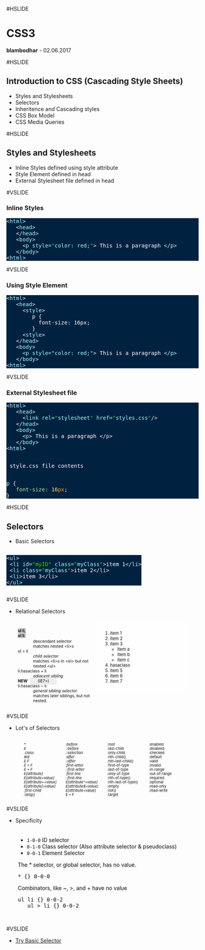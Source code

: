 #HSLIDE

# CSS3
<span class="primary"><strong>blambodhar</strong></span> - 02.06.2017

#HSLIDE

## Introduction to CSS (Cascading Style Sheets)
- Styles and Stylesheets <!-- .element: class="fragment" -->
- Selectors <!-- .element: class="fragment" -->
- Inheritence and Cascading styles <!-- .element: class="fragment" -->
- CSS Box Model <!-- .element: class="fragment" -->
- CSS Media Queries <!-- .element: class="fragment" -->

#HSLIDE

## Styles and Stylesheets
- Inline Styles defined using style attribute <!-- .element: class="fragment" -->
- Style Element defined in head <!-- .element: class="fragment" -->
- External Stylesheet file defined in head <!-- .element: class="fragment" -->

#VSLIDE
### Inline Styles
<pre style="background:#002240;color:#fff"><span style="color:#9effff"><span style="color:#e1efff">&lt;</span><span style="color:#9effff">html</span><span style="color:#e1efff">></span></span>
   <span style="color:#9effff"><span style="color:#e1efff">&lt;</span><span style="color:#9effff">head</span><span style="color:#e1efff">></span></span>
   <span style="color:#9effff"><span style="color:#e1efff">&lt;/</span><span style="color:#9effff">head</span><span style="color:#e1efff">></span></span>
   <span style="color:#9effff"><span style="color:#e1efff">&lt;</span><span style="color:#9effff">body</span><span style="color:#e1efff">></span></span>
     <span style="color:#9effff"><span style="color:#e1efff">&lt;</span><span style="color:#9effff">p</span> <span style="color:#9effff">style</span>=<span style="color:#3ad900">"</span>color: red;<span style="color:#3ad900">"</span><span style="color:#e1efff">></span></span> This is a paragraph <span style="color:#9effff"><span style="color:#e1efff">&lt;/</span><span style="color:#9effff">p</span><span style="color:#e1efff">></span></span>
   <span style="color:#9effff"><span style="color:#e1efff">&lt;/</span><span style="color:#9effff">body</span><span style="color:#e1efff">></span></span>
<span style="color:#9effff"><span style="color:#e1efff">&lt;</span><span style="color:#9effff">html</span><span style="color:#e1efff">></span></span>
</pre>

#VSLIDE

### Using Style Element
<pre style="background:#002240;color:#fff"><span style="color:#9effff"><span style="color:#e1efff">&lt;</span><span style="color:#9effff">html</span><span style="color:#e1efff">></span></span>
   <span style="color:#9effff"><span style="color:#e1efff">&lt;</span><span style="color:#9effff">head</span><span style="color:#e1efff">></span></span>
     <span style="color:#9effff"><span style="color:#e1efff">&lt;</span><span style="color:#9effff">style</span><span style="color:#e1efff">></span></span>
        p {
          font-size: 16px;
        }
     <span style="color:#9effff"><span style="color:#e1efff">&lt;</span><span style="color:#9effff">style</span><span style="color:#e1efff">></span></span>
   <span style="color:#9effff"><span style="color:#e1efff">&lt;/</span><span style="color:#9effff">head</span><span style="color:#e1efff">></span></span>
   <span style="color:#9effff"><span style="color:#e1efff">&lt;</span><span style="color:#9effff">body</span><span style="color:#e1efff">></span></span>
     <span style="color:#9effff"><span style="color:#e1efff">&lt;</span><span style="color:#9effff">p</span> style="color: red;"<span style="color:#e1efff">></span></span> This is a paragraph <span style="color:#9effff"><span style="color:#e1efff">&lt;/</span><span style="color:#9effff">p</span><span style="color:#e1efff">></span></span>
   <span style="color:#9effff"><span style="color:#e1efff">&lt;/</span><span style="color:#9effff">body</span><span style="color:#e1efff">></span></span>
<span style="color:#9effff"><span style="color:#e1efff">&lt;</span><span style="color:#9effff">html</span><span style="color:#e1efff">></span></span>
</pre>

#VSLIDE

### External Stylesheet file
<pre style="background:#002240;color:#fff"><span style="color:#9effff"><span style="color:#e1efff">&lt;</span><span style="color:#9effff">html</span><span style="color:#e1efff">></span></span>
   <span style="color:#9effff"><span style="color:#e1efff">&lt;</span><span style="color:#9effff">head</span><span style="color:#e1efff">></span></span>
     <span style="color:#9effff"><span style="color:#e1efff">&lt;</span><span style="color:#9effff">link</span> <span style="color:#9effff">rel</span>=<span style="color:#3ad900">"</span>stylesheet<span style="color:#3ad900">"</span> <span style="color:#9effff">href</span>=<span style="color:#3ad900">"</span>styles.css<span style="color:#3ad900">"</span><span style="color:#e1efff">/></span></span>
   <span style="color:#9effff"><span style="color:#e1efff">&lt;/</span><span style="color:#9effff">head</span><span style="color:#e1efff">></span></span>
   <span style="color:#9effff"><span style="color:#e1efff">&lt;</span><span style="color:#9effff">body</span><span style="color:#e1efff">></span></span>
     <span style="color:#9effff"><span style="color:#e1efff">&lt;</span><span style="color:#9effff">p</span><span style="color:#e1efff">></span></span> This is a paragraph <span style="color:#9effff"><span style="color:#e1efff">&lt;/</span><span style="color:#9effff">p</span><span style="color:#e1efff">></span></span>
   <span style="color:#9effff"><span style="color:#e1efff">&lt;/</span><span style="color:#9effff">body</span><span style="color:#e1efff">></span></span>
<span style="color:#9effff"><span style="color:#e1efff">&lt;</span><span style="color:#9effff">html</span><span style="color:#e1efff">></span></span>

<p> style.css file contents </p>
<span style="color:#9effff">p</span> <span style="color:#e1efff">{</span>
   <span style="color:#9df39f">font-size</span><span style="color:#e1efff">:</span> <span style="color:#edf080">16<span style="color:#ff9d00">px</span></span><span style="color:#e1efff">;</span>
}
</pre>

#HSLIDE
## Selectors
- Basic Selectors
<pre style="background:#002240;color:#fff;display: inline-block;"><span style="color:#9effff"><span style="color:#e1efff">&lt;</span><span style="color:#9effff">ul</span><span style="color:#e1efff">&gt;</span></span>
 <span style="color:#9effff"><span style="color:#e1efff">&lt;</span><span style="color:#9effff">li</span> <span style="color:#9effff">id</span><span style="color:#e1efff">=</span><span style="color:#3ad900">"</span><span style="color:#3ad900">myID</span><span style="color:#3ad900">"</span> <span style="color:#9effff">class</span>=<span style="color:#3ad900">"</span>myClass<span style="color:#3ad900">"</span><span style="color:#e1efff">&gt;</span></span>item 1<span style="color:#9effff"><span style="color:#e1efff">&lt;/</span><span style="color:#9effff">li</span><span style="color:#e1efff">&gt;</span></span>
 <span style="color:#9effff"><span style="color:#e1efff">&lt;</span><span style="color:#9effff">li</span> <span style="color:#9effff">class</span>=<span style="color:#3ad900">"</span>myClass<span style="color:#3ad900">"</span><span style="color:#e1efff">&gt;</span></span>item 2<span style="color:#9effff"><span style="color:#e1efff">&lt;/</span><span style="color:#9effff">li</span><span style="color:#e1efff">&gt;</span></span>
 <span style="color:#9effff"><span style="color:#e1efff">&lt;</span><span style="color:#9effff">li</span><span style="color:#e1efff">&gt;</span></span>item 3<span style="color:#9effff"><span style="color:#e1efff">&lt;/</span><span style="color:#9effff">li</span><span style="color:#e1efff">&gt;</span></span>
<span style="color:#9effff"><span style="color:#e1efff">&lt;/</span><span style="color:#9effff">ul</span><span style="color:#e1efff">&gt;</span></span> 
</pre>

#VSLIDE
- Relational Selectors 
<section class="content future" style="text-shadow: rgba(0, 0, 0, 0.2) 0px 2px 5px; margin: 20px 30px 0px; display: block; overflow: hidden; top: 79.5px;" aria-hidden="true">
  <div class="ex right" style="
  float: right;
  width: 200px;
  text-align: left;
  font-size: 80%;
  padding: 10px 20px;
  background: rgba(255, 255, 255, 0.6);
  -moz-border-radius: 8px;
  border-radius: 8px;
  border: 1px solid #fff;
">
    <ol>
      <li>item 1</li>
      <li>item 2</li>
      <li>item 3
        <ul>
          <li>item a</li>
          <li>item b</li>
          <li>item c</li>
        </ul>
      </li>
      <li class="hasaclass">hasaclass</li>
      <li>item 5</li>
      <li>item 6</li>
      <li>item 7</li>
    </ol>
  </div>
  <dl style="
    margin-right: 250px;
    display: block;
    font-size: 75%;
">
    <dt style="
  font-weight: bold;
  margin-top: 0.5em;
  background-color: #ccc;
  display: inline-block;
  margin-bottom: 2px;
  clear: both;
"><span onclick="hasaclass('ul li');">ul li</span>, <br><span onclick="hasaclass('ol li');">ol li</span></dt>
    <dd>descendant selector<br>
      matches nested &lt;li&gt;s
    </dd>
    <dt onclick="hasaclass('ol > li');">ol&nbsp;&gt;&nbsp;li</dt>
    <dd><em>child selector</em>&nbsp;<br>
    matches &lt;li&gt;s in &lt;ol&gt; but not nested &lt;ul&gt;</dd>
    <dt onclick="hasaclass('li.hasaclass + li');">li.hasaclass +&nbsp;li</dt>
    <dd><em>adjacent sibling</em>&nbsp;</dd>
    <dt onclick="hasaclass('li.hasaclass ~ li');"><strong class="new">NEW&nbsp; </strong><span style="background-color:#eee; padding:3px 20px; position:relative; left: 22px; margin-left: -20px;">(IE7+)</span><br>
    li.hasaclass ~&nbsp;li</dt>
    <dd><em>general sibling selector</em><br>
    matches later siblings, but not nested.</dd>
  </dl>
</section>
 
#VSLIDE
- Lot's of Selectors
<section style="text-shadow: rgba(0, 0, 0, 0.2) 0px 2px 5px;margin: 20px 30px 0px;display: block;overflow: hidden;font-size: 67%;top: 0px;" aria-hidden="true">
    <ul style="
  -webkit-column-count: 4;
  -moz-column-count: 4;
  -ms-column-count: 4;
  -o-column-count: 4;
  column-count: 4;
  font-size: 100%;
  list-style-type: none;
">
        <li><em>*</em></li><em>
        <li>E</li>
        <li>.class</li>
        <li>#id</li>
        <li>E F</li>
        <li>E &gt; F</li>
        <li>E + F</li>
        <li>E[attribute]</li>
        <li>E[attribute=value]</li>
        <li>E[attribute~=value]</li>
        <li>E[attribute|=value]</li>
        <li>:first-child</li>
        <li>:lang()</li>
        <li>:before</li>
        <li>::before</li>
        <li>::selection</li>
        <li>:after</li>
        <li>::after</li>
        <li>:first-letter</li>
        <li>::first-letter</li>
        <li>:first-line</li>
        <li>::first-line</li>
        <li>E[attribute^=value]</li>
        <li>E[attribute$=value]</li>
        </em><li><em>E[attribute</em>=value]</li>
        <li>E ~ F</li>
        <li>:root</li>
        <li>:last-child</li>
        <li>:only-child</li>
        <li>:nth-child()</li>
        <li>:nth-last-child()</li>
        <li>:first-of-type</li>
        <li>:last-of-type</li>
        <li>:only-of-type</li>
        <li>:nth-of-type()</li>
        <li>:nth-last-of-type()</li>
        <li>:empty</li>
        <li>:not()</li>
        <li>:target</li>
        <li>:enabled</li>
        <li>:disabled</li>
        <li>:checked</li>
        <li>:default</li>
        <li>:valid</li>
        <li>:invalid</li>
        <li>:in-range</li>
        <li>:out-of-range</li>
        <li>:required</li>
        <li>:optional</li>
        <li>:read-only</li>
        <li>:read-write</li>
    </ul>
</section>

#VSLIDE
- Specificity
<section style="text-shadow: rgba(0, 0, 0, 0.2) 0px 2px 5px;margin: 20px 30px 0px;display: block;overflow: hidden;">
<ul>
  <li><code>1-0-0</code> ID selector</li>
  <li><code>0-1-0</code> Class selector (Also attribute selector &amp; pseudoclass)</li>
  <li><code>0-0-1</code> Element Selector</li>
</ul>

 <p>The * selector, or global selector, has no value.</p>
 <pre>* {} 0-0-0 </pre>

   <p>Combinators, like ~, &gt;, and + have no value</p>
   <pre>ul li {} 0-0-2
   ul &gt; li {} 0-0-2
   </pre>

</section>

#VSLIDE
- <a target="_blank" href='http://codepen.io/blambodh/full/jyKMXW/'>Try Basic Selector</a> 
